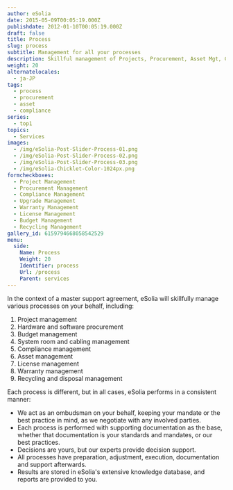 ```yaml
---
author: eSolia
date: 2015-05-09T00:05:19.000Z
publishdate: 2012-01-10T00:05:19.000Z
draft: false
title: Process
slug: process
subtitle: Management for all your processes
description: Skillful management of Projects, Procurement, Asset Mgt, Compliance, Upgrade or any other IT or business processes. - from eSolia Inc.
weight: 20
alternatelocales:
  - ja-JP
tags:
  - process
  - procurement
  - asset
  - compliance
series:
  - top1
topics:
  - Services
images:
  - /img/eSolia-Post-Slider-Process-01.png
  - /img/eSolia-Post-Slider-Process-02.png
  - /img/eSolia-Post-Slider-Process-03.png
  - /img/eSolia-Chicklet-Color-1024px.png
formcheckboxes:
  - Project Management
  - Procurement Management
  - Compliance Management
  - Upgrade Management
  - Warranty Management
  - License Management
  - Budget Management
  - Recycling Management
gallery_id: 6159794668058542529
menu:
  side:
    Name: Process
    Weight: 20
    Identifier: process
    Url: /process
    Parent: services
---
```


In the context of a master support agreement, eSolia will skillfully manage various processes on your behalf, including:

1. Project management
1. Hardware and software procurement
1. Budget management
1. System room and cabling management
1. Compliance management
1. Asset management
1. License management
1. Warranty management
1. Recycling and disposal management

Each process is different, but in all cases, eSolia performs in a consistent manner:

* We act as an ombudsman on your behalf, keeping your mandate or the best practice in mind, as we negotiate with any involved parties.
* Each process is performed with supporting documentation as the base, whether that documentation is your standards and mandates, or our best practices.
* Decisions are yours, but our experts provide decision support.
* All processes have preparation, adjustment, execution, documentation and support afterwards.
* Results are stored in eSolia's extensive knowledge database, and reports are provided to you.
